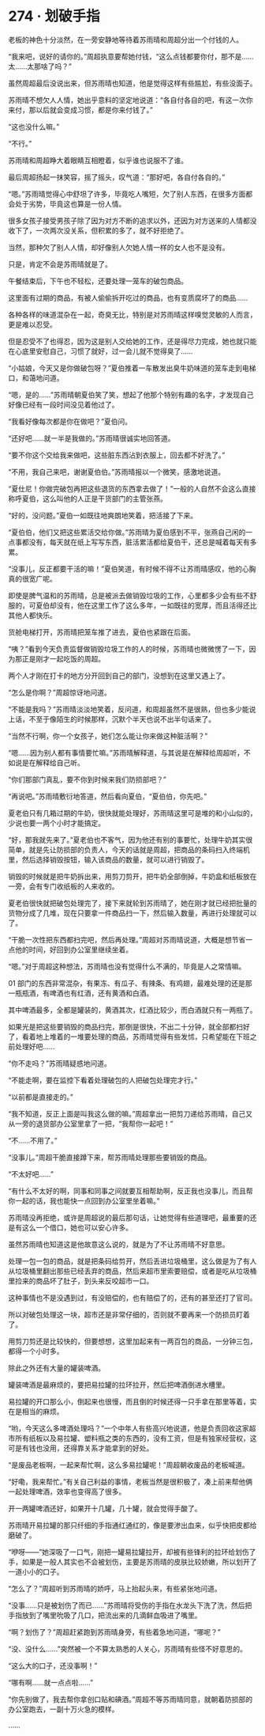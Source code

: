 <link rel="stylesheet" href="../styles/text.css"/>
<h1>274 · 划破手指</h1>

老板的神色十分淡然，在一旁安静地等待着苏雨晴和周超分出一个付钱的人。

“我来吧，说好的请你的。”周超执意要帮她付钱，“这么点钱都要你付，那不是……太……太那啥了吗？”

虽然周超最后没说出来，但苏雨晴也知道，他是觉得这样有些尴尬，有些没面子。

苏雨晴不想欠人人情，她出乎意料的坚定地说道：“各自付各自的吧，有这一次你来付，那以后就会变成习惯，都是你来付钱了。”

“这也没什么嘛。”

“不行。”

苏雨晴和周超睁大着眼睛互相瞪着，似乎谁也说服不了谁。

最后周超扬起一抹笑容，摇了摇头，叹气道：“那好吧，各自付各自的。”

“嗯。”苏雨晴觉得心中舒坦了许多，毕竟吃人嘴短，欠了别人东西，在很多方面都会处于劣势，毕竟这也算是一份人情。

很多女孩子接受男孩子除了因为对方不断的追求以外，还因为对方送来的人情都没收下了，一次两次没关系，但积累的多了，就不好拒绝了。

当然，那种欠了别人人情，却好像别人欠她人情一样的女人也不是没有。

只是，肯定不会是苏雨晴就是了。

午餐结束后，下午也不轻松，还要处理一笼车的破包商品。

这里面有过期的商品，有被人偷偷拆开吃过的商品，也有变质腐坏了的商品……

各种各样的味道混杂在一起，奇臭无比，特别是对苏雨晴这样嗅觉灵敏的人而言，更是难以忍受。

但是忍受不了也得忍，因为这是别人交给她的工作，还是得尽力完成，她也就只能在心底里安慰自己，习惯了就好，过一会儿就不觉得臭了……

“小姑娘，今天又是你做破包呀？”夏伯推着一车散发出臭牛奶味道的笼车走到电梯口，和蔼地问道。

“嗯，是的……”苏雨晴朝夏伯笑了笑，想起了他那个特别有趣的名字，才发现自己好像已经有一段时间没见着他过了。

“我看好像每次都是你在做吧？”夏伯问。

“还好吧……就一半是我做的。”苏雨晴很诚实地回答道。

“要不你这个交给我来做吧，这些脏东西沾到衣服上，回去都不好洗了。”

“不用，我自己来吧，谢谢夏伯伯。”苏雨晴报以一个微笑，感激地说道。

“夏仕尼！你做完破包再把这些退货的东西拿去做了！”一般的人自然不会这么直接称呼夏伯，这么叫他的人正是干货部门的主管张燕。

“好的，没问题。”夏伯一如既往地爽朗地笑着，把活接了下来。

“夏伯伯，他们又把这些累活交给你做。”苏雨晴为夏伯感到不平，张燕自己闲的一点事都没有，每天就在纸上写写东西，脏活累活都给夏伯干，还总是喊着每天有多累。

“没事儿，反正都要干活的嘛！”夏伯笑道，有时候不得不让苏雨晴感叹，他的心胸真的很宽广呢。

即使是脾气温和的苏雨晴，总是被派去做销毁垃圾的工作，心里都多少会有些不舒服的，可夏伯却没有，他在这里工作了这么多年，一如既往的宽厚，而且活得还比其他人都快乐。

货舱电梯打开，苏雨晴把笼车推了进去，夏伯也紧跟在后面。

“咦？”看到今天负责监督做销毁垃圾工作的人的时候，苏雨晴也微微愣了一下，因为那正是刚才一起吃饭的周超。

两个人才刚在打卡的地方分开回到自己的部门，没想到在这里又遇上了。

“怎么是你啊？”周超惊讶地问道。

“不能是我吗？”苏雨晴淡淡地笑着，反问道，和周超虽然不是很熟，但也多少能说上话，不至于像陌生的时候那样，沉默个半天也说不出半句话来了。

“当然不行啊，你一个女孩子，她们怎么能让你来做这种脏活啊？”

“嗯……因为别人都有事情要忙嘛。”苏雨晴解释道，与其说是在解释给周超听，不如说是在解释给自己听。

“你们那部门真乱，要不你到时候来我们防损部吧？”

“再说吧。”苏雨晴敷衍地答道，然后看向夏伯，“夏伯伯，你先吧。”

夏老伯只有几箱过期的牛奶，很快就能处理好，苏雨晴这里可是堆的和小山似的，少说也要一两个小时才能搞定。

“好，那我就先来了。”夏老伯也不客气，因为他还有别的事要忙，处理牛奶其实很简单，就是先让防损部的负责人，今天的话就是周超，把商品的条码扫入终端机里，然后选择销毁按钮，输入该商品的数量，就可以进行销毁了。

销毁的时候就是把牛奶拆出来，用剪刀剪开，把牛奶全部倒掉，牛奶盒和纸板放在一旁，会有专门收纸板的人来收的。

夏老伯很快就把破包处理完了，接下来就轮到苏雨晴了，她在刚才就已经把批量的货物分成了几堆，现在只要拿一件商品扫一下，然后输入数量，再进行处理就可以了。

“干脆一次性把东西都扫完吧，然后再处理。”周超对苏雨晴说道，大概是想节省一点他的时间，好回到办公室里继续坐着。

“嗯。”对于周超这种想法，苏雨晴也没有觉得什么不满的，毕竟是人之常情嘛。

01 部门的东西非常混杂，有果冻、有瓜子、有辣条、有鸡翅，最难处理的还是那一瓶瓶酒，有啤酒也有红酒，还有黄酒和白酒。

其中啤酒最多，全都是罐装的，黄酒其次，红酒比较少，而白酒就只有一两瓶了。

如果光是把这些要销毁的商品扫完，那倒是很快，不出二十分钟，就全部都扫好了，看着地上堆着的一堆要处理的商品，苏雨晴觉得有些发怵，只希望能在下班之前处理好吧……

“你不走吗？”苏雨晴疑惑地问道。

“不能走啊，要在监控下看着处理破包的人把破包处理完才行。”

“以前都是直接走的。”

“我不知道，反正上面是叫我这么做的嘛。”周超拿出一把剪刀递给苏雨晴，自己又从一旁的退货部办公室里拿了一把，“我帮你一起吧！”

“不……不用了。”

“没事儿。”周超干脆直接蹲下来，帮苏雨晴处理那些要销毁的商品。

“不太好吧……”

“有什么不太好的啊，同事和同事之间就要互相帮助啊，反正我也没事儿，而且帮你一起的话，我也能快一点回到办公室里坐着嘛。”

苏雨晴没再拒绝，或许是周超说的最后那句话，让她觉得有些道理吧，最重要的还是有这么一个借口，她也可以安心许多。

虽然苏雨晴也知道这是他故意这么说的，就是为了不让苏雨晴不好意思。

处理一包一包的商品，就是把条码给剪开，然后丢进垃圾桶里，这么做是为了有人从垃圾桶里翻出那些已经丢弃的商品，然后来超市里索要赔偿，或者是吃从垃圾桶里捡来的商品坏了肚子，到头来反咬超市一口。

这种事情也不是没遇到过，有没赔偿的，也有赔偿了的，还有的甚至还打了官司。

所以对破包处理这一块，超市还是非常仔细的，否则就不要再来一个防损员盯着了。

用剪刀剪还是比较快的，但要想想，这里加起来有一两百包的商品，一分钟三包，都得一个小时多。

除此之外还有大量的罐装啤酒。

罐装啤酒是最麻烦的，要把易拉罐的拉环拉开，然后把啤酒倒进水槽里。

易拉罐的开口那么小，倒起来也很慢，而且倒的时候还得一只手拿在那里等着，实在是相当的麻烦。

“哟，今天这么多啤酒处理吗？”一个中年人有些高兴地说道，他是负责回收这家超市所有纸板以及易拉罐、塑料瓶之类的东西的，没有工资，但是有独家经营权，这可是有钱也没用，还得靠关系才能拿到的好处。

“是废品老板啊，一起来帮忙啊，这么多易拉罐呢！”周超朝收废品的老板喊道。

“好嘞，我来帮忙。”有关自己利益的事情，老板当然是很积极了，凑上前来帮他俩一起处理啤酒，效率也变得高了很多。

开一两罐啤酒还好，如果开十几罐，几十罐，就会觉得手酸了。

苏雨晴开易拉罐的那只纤细的手指通红通红的，像是要渗出血来，似乎快把皮都给磨破了。

“咿呀——”她深吸了一口气，刚把一罐易拉罐拉开，却被有些锋利的拉环给划伤了手，如果是一般人其实也不会被划伤，主要是苏雨晴的皮肤比较娇嫩，所以划开了一道小小的口子。

“怎么了？”周超听到苏雨晴的娇呼，马上抬起头来，有些紧张地问道。

“没事……只是被划伤了而已……”苏雨晴将受伤的手指在水龙头下洗了洗，然后把手指放到了嘴里吮吸了几口，把流出来的几滴鲜血吸进了嘴里。

“啊？划伤了？”周超赶紧跑到苏雨晴身旁，有些着急地问道，“哪呢？”

“没、没什么……”突然被一个不算太熟悉的人关心，苏雨晴有些怪不好意思的。

“这么大的口子，还没事啊！”

“哪有啊……就一点点啦……”

“你先别做了，我去帮你拿创口贴和碘酒。”周超不等苏雨晴同意，就朝着防损部的办公室跑去，一副十万火急的模样。

……
